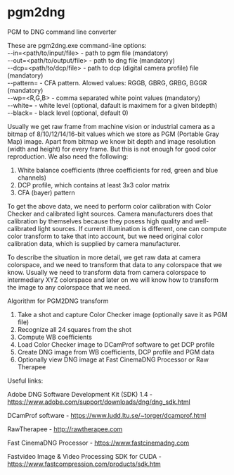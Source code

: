 # pgm2dng
PGM to DNG command line converter

These are pgm2dng.exe command-line options: <br>
  --in=<path/to/input/file> - path to pgm file (mandatory) <br>
  --out=<path/to/output/file> - path to dng file (mandatory) <br>
  --dcp=<path/to/dcp/file> - path to dcp (digital camera profile) file (mandatory) <br>
  --pattern=<pattern> - CFA pattern. Alowed values: RGGB, GBRG, GRBG, BGGR (mandatory) <br>
  --wp=<R,G,B> - comma separated white point values (mandatory) <br>
  --white=<white> - white level (optional, dafault is maximem for a given bitdepth) <br>
  --black=<black> - black level (optional, default 0)

Usually we get raw frame from machine vision or industrial camera as a bitmap of 8/10/12/14/16-bit values which we store as PGM (Portable Gray Map) image. Apart from bitmap we know bit depth and image resolution (width and height) for every frame. But this is not enough for good color reproduction. We also need the following:
1. White balance coefficients (three coefficients for red, green and blue channels)
2. DCP profile, which contains at least 3x3 color matrix
3. CFA (bayer) pattern

To get the above data, we need to perform color calibration with Color Checker and calibrated light sources. Camera manufacturers does that calibration by themselves because they posess high quality and well-calibrated light sources. If current illumination is different, one can compute color transform to take that into account, but we need original color calibration data, which is supplied by camera manufacturer.

To describe the situation in more detail, we get raw data at camera colorspace, and we need to transform that data to any colorspace that we know. Usually we need to transform data from camera colorspace to intermediary XYZ colorspace and later on we will know how to transform the image to any colorspace that we need.

Algorithm for PGM2DNG transform
1. Take a shot and capture Color Checker image (optionally save it as PGM file)
2. Recognize all 24 squares from the shot
3. Compute WB coefficients
4. Load Color Checker image to DCamProf software to get DCP profile
5. Create DNG image from WB coefficients, DCP profile and PGM data
6. Optionally view DNG image at Fast CinemaDNG Processor or Raw Therapee

Useful links:

Adobe DNG Software Development Kit (SDK) 1.4 - https://www.adobe.com/support/downloads/dng/dng_sdk.html

DCamProf software - https://www.ludd.ltu.se/~torger/dcamprof.html

RawTherapee - http://rawtherapee.com

Fast CinemaDNG Processor - https://www.fastcinemadng.com

Fastvideo Image & Video Processing SDK for CUDA - https://www.fastcompression.com/products/sdk.htm


